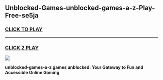 
## Unblocked-Games-unblocked-games-a-z-Play-Free-se5ja
<h3>
<a href="https://premium76.site?title=unblocked-games-a-z&ref=23A">CLICK TO PLAY</a></h3>
<hr>

<h3>
<a href="https://premium76.site?title=unblocked-games-a-z&ref=23A">CLICK 2 PLAY</a>
  
</h3>

<a href="https://premium76.site?title=unblocked-games-a-z&ref=23A"><img src="https://clearcache.store/games.png"></a>


**unblocked-games-a-z games unblocked: Your Gateway to Fun and Accessible Online Gaming**
